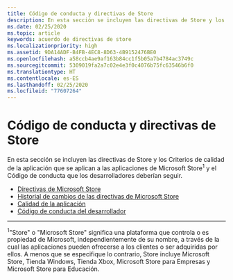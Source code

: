 ```yaml
---
title: Código de conducta y directivas de Store
description: En esta sección se incluyen las directivas de Store y los Criterios de calidad de la aplicación que se aplican a las aplicaciones de Microsoft Store y el Código de conducta que los desarrolladores deberían seguir.
ms.date: 02/25/2020
ms.topic: article
keywords: acuerdo de directivas de store
ms.localizationpriority: high
ms.assetid: 9DA14ADF-B4FB-4EC8-8D63-4B9152476BE0
ms.openlocfilehash: a58ccb4ae9af163b84cc1f5b05a7b4784ac3749c
ms.sourcegitcommit: 5309019fa2a7c02e4e3f0c4076b75fc63546b6f0
ms.translationtype: HT
ms.contentlocale: es-ES
ms.lasthandoff: 02/25/2020
ms.locfileid: "77607264"
---
```

# <a name="store-policies-and-code-of-conduct"></a>Código de conducta y directivas de Store

En esta sección se incluyen las directivas de Store y los Criterios de calidad de la aplicación que se aplican a las aplicaciones de Microsoft Store<sup>1</sup> y el Código de conducta que los desarrolladores deberían seguir.

- [Directivas de Microsoft Store](store-policies.md)
- [Historial de cambios de las directivas de Microsoft Store](store-policies-change-history.md)
- [Calidad de la aplicación](store-app-quality.md)
- [Código de conducta del desarrollador](store-developer-code-of-conduct.md)


---
<sup>1</sup>"Store" o "Microsoft Store" significa una plataforma que controla o es propiedad de Microsoft, independientemente de su nombre, a través de la cual las aplicaciones pueden ofrecerse a los clientes o ser adquiridas por ellos. A menos que se especifique lo contrario, Store incluye Microsoft Store, Tienda Windows, Tienda Xbox, Microsoft Store para Empresas y Microsoft Store para Educación.